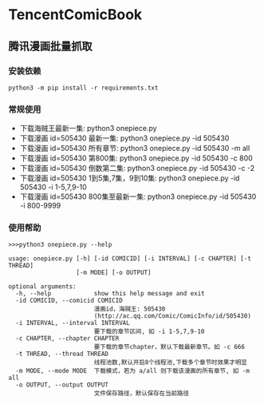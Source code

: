 # TencentComicBook
## 腾讯漫画批量抓取


### 安装依赖

`python3 -m pip install -r requirements.txt`


### 常规使用
- 下载海贼王最新一集: python3 onepiece.py
- 下载漫画 id=505430 最新一集: python3 onepiece.py -id 505430
- 下载漫画 id=505430 所有章节: python3 onepiece.py -id 505430 -m all
- 下载漫画 id=505430 第800集: python3 onepiece.py -id 505430 -c 800
- 下载漫画 id=505430 倒数第二集: python3 onepiece.py -id 505430 -c -2
- 下载漫画 id=505430 1到5集,7集，9到10集: python3 onepiece.py -id 505430 -i 1-5,7,9-10
- 下载漫画 id=505430 800集至最新一集: python3 onepiece.py -id 505430 -i 800-9999

### 使用帮助


```
>>>python3 onepiece.py --help

usage: onepiece.py [-h] [-id COMICID] [-i INTERVAL] [-c CHAPTER] [-t THREAD]
                   [-m MODE] [-o OUTPUT]

optional arguments:
  -h, --help            show this help message and exit
  -id COMICID, --comicid COMICID
                        漫画id，海贼王: 505430
                        (http://ac.qq.com/Comic/ComicInfo/id/505430)
  -i INTERVAL, --interval INTERVAL
                        要下载的章节区间, 如 -i 1-5,7,9-10
  -c CHAPTER, --chapter CHAPTER
                        要下载的章节chapter，默认下载最新章节。如 -c 666
  -t THREAD, --thread THREAD
                        线程池数,默认开启8个线程池,下载多个章节时效果才明显
  -m MODE, --mode MODE  下载模式，若为 a/all 则下载该漫画的所有章节, 如 -m all
  -o OUTPUT, --output OUTPUT
                        文件保存路径，默认保存在当前路径
```
